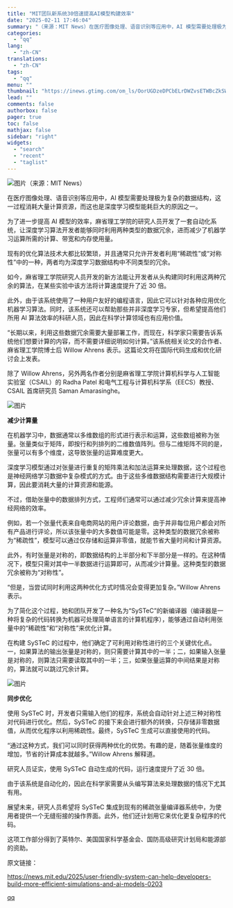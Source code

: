 ```yaml
---
title: "MIT团队新系统30倍速提高AI模型构建效率"
date: "2025-02-11 17:46:04"
summary: "（来源：MIT News）在医疗图像处理、语音识别等应用中，AI 模型需要处理极为复杂的数据结构，这..."
categories:
  - "qq"
lang:
  - "zh-CN"
translations:
  - "zh-CN"
tags:
  - "qq"
menu: ""
thumbnail: "https://inews.gtimg.com/om_ls/OorUGDzeDPCbELrDWZvsETWBcZkSWGw4UM3_axBj3bbFwAA_640360/0"
lead: ""
comments: false
authorbox: false
pager: true
toc: false
mathjax: false
sidebar: "right"
widgets:
  - "search"
  - "recent"
  - "taglist"
---
```


![图片](https://inews.gtimg.com/om_bt/O3tPuXBCkKhFM__q3RC-XaGbHDHJlmOIj12OCijekd2jwAA/1000)（来源：MIT News）

在医疗图像处理、语音识别等应用中，AI 模型需要处理极为复杂的数据结构，这一过程消耗大量计算资源，而这也是深度学习模型能耗巨大的原因之一。

为了进一步提高 AI 模型的效率，麻省理工学院的研究人员开发了一套自动化系统，让深度学习算法开发者能够同时利用两种类型的数据冗余，进而减少了机器学习运算所需的计算、带宽和内存使用量。

现有的优化算法技术大都比较繁琐，并且通常只允许开发者利用“稀疏性”或“对称性”中的一种，两者均为深度学习数据结构中不同类型的冗余。

如今，麻省理工学院研究人员开发的新方法能让开发者从头构建同时利用这两种冗余的算法，在某些实验中该方法将计算速度提升了近 30 倍。

此外，由于该系统使用了一种用户友好的编程语言，因此它可以针对各种应用优化机器学习算法。同时，该系统还可以帮助那些并非深度学习专家，但希望提高他们所用 AI 算法效率的科研人员，因此在科学计算领域也有应用价值。

“长期以来，利用这些数据冗余需要大量部署工作，而现在，科学家只需要告诉系统他们想要计算的内容，而不需要详细说明如何计算。”该系统相关论文的合作者、麻省理工学院博士后 Willow Ahrens 表示。这篇论文将在国际代码生成和优化研讨会上发表。

除了 Willow Ahrens，另外两名作者分别是麻省理工学院计算机科学与人工智能实验室（CSAIL）的 Radha Patel 和电气工程与计算机科学系（EECS）教授、CSAIL 首席研究员 Saman Amarasinghe。

![图片](https://inews.gtimg.com/om_bt/Os8pZ-ecIFrNbG4QnfD_uSpEi75TNJpkvKznZR_aONlewAA/641)

**减少计算量**

在机器学习中，数据通常以多维数组的形式进行表示和运算，这些数组被称为张量。张量类似于矩阵，即按行和列排列的二维数值阵列。但与二维矩阵不同的是，张量可以有多个维度，这导致张量的运算难度更大。

深度学习模型通过对张量进行重复的矩阵乘法和加法运算来处理数据，这个过程也是神经网络学习数据中复杂模式的方式。由于这些多维数据结构需要进行大规模计算，因此要消耗大量的计算资源和能源。

不过，借助张量中的数据排列方式，工程师们通常可以通过减少冗余计算来提高神经网络的效率。

例如，若一个张量代表来自电商网站的用户评论数据，由于并非每位用户都会对所有产品进行评论，所以该张量中的大多数值可能是零。这种类型的数据冗余被称为“稀疏性”，模型可以通过仅存储和运算非零值，就能节省大量时间和计算资源。

此外，有时张量是对称的，即数据结构的上半部分和下半部分是一样的。在这种情况下，模型只需对其中一半数据进行运算即可，从而减少计算量。这种类型的数据冗余被称为“对称性”。

“但是，当尝试同时利用这两种优化方式时情况会变得更加复杂。”Willow Ahrens 表示。

为了简化这个过程，她和团队开发了一种名为“SySTeC”的新编译器（编译器是一种将复杂的代码转换为机器可处理简单语言的计算机程序），能够通过自动利用张量中的“稀疏性”和“对称性”来优化计算。

在构建 SySTeC 的过程中，他们确定了可利用对称性进行的三个关键优化点。一，如果算法的输出张量是对称的，则只需要计算其中的一半；二，如果输入张量是对称的，则算法只需要读取其中的一半；三，如果张量运算的中间结果是对称的，算法就可以跳过冗余计算。

![图片](https://inews.gtimg.com/om_bt/OQBwUJcVf4z83ww_0_gpIegnZg_GTG_ktELiDR83TNCnsAA/641)

**同步优化**

使用 SySTeC 时，开发者只需输入他们的程序，系统会自动针对上述三种对称性对代码进行优化。然后，SySTeC 的接下来会进行额外的转换，只存储非零数据值，从而优化程序以利用稀疏性。最终，SySTeC 生成可以直接使用的代码。

“通过这种方式，我们可以同时获得两种优化的优势。有趣的是，随着张量维度的增加，节省的计算成本就越多。”Willow Ahrens 解释道。

研究人员证实，使用 SySTeC 自动生成的代码，运行速度提升了近 30 倍。

由于该系统是自动化的，因此在科学家需要从头编写算法来处理数据的情况下尤其有用。

展望未来，研究人员希望将 SySTeC 集成到现有的稀疏张量编译器系统中，为使用者提供一个无缝衔接的操作界面。此外，他们还计划用它来优化更复杂程序的代码。

这项工作部分得到了英特尔、美国国家科学基金会、国防高级研究计划局和能源部的资助。

原文链接：

https://news.mit.edu/2025/user-friendly-system-can-help-developers-build-more-efficient-simulations-and-ai-models-0203

[qq](https://new.qq.com/rain/a/20250211A06XSX00)
